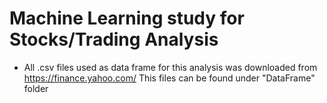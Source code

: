# Machine Learning study for Stocks/Trading Analysis

- All .csv files used as data frame for this analysis was downloaded from https://finance.yahoo.com/
This files can be found under "DataFrame" folder




